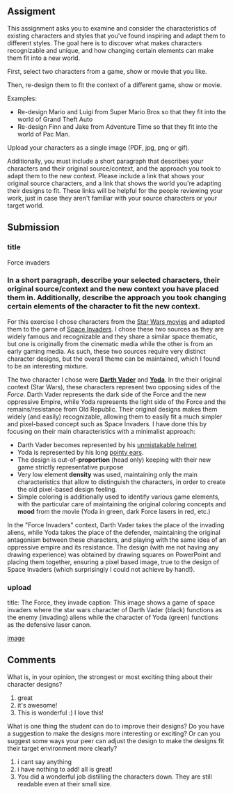 ## Assigment

This assignment asks you to examine and consider the characteristics of existing characters and styles that you've found inspiring and adapt them to different styles. The goal here is to discover what makes characters recognizable and unique, and how changing certain elements can make them fit into a new world.

First, select two characters from a game, show or movie that you like.

Then, re-design them to fit the context of a different game, show or movie.

Examples:

  * Re-design Mario and Luigi from Super Mario Bros so that they fit into the world of Grand Theft Auto
  * Re-design Finn and Jake from Adventure Time so that they fit into the world of Pac Man.

Upload your characters as a single image (PDF, jpg, png or gif).

Additionally, you must include a short paragraph that describes your characters and their original source/context, and the approach you took to adapt them to the new context. Please include a link that shows your original source characters, and a link that shows the world you're adapting their designs to fit. These links will be helpful for the people reviewing your work, just in case they aren't familiar with your source characters or your target world.

## Submission 

### title
Force invaders 

### In a short paragraph, describe your selected characters, their original source/context and the new context you have placed them in. Additionally, describe the approach you took changing certain elements of the character to fit the new context. 
For this exercise I chose characters from the [Star Wars movies](https://en.wikipedia.org/wiki/Star_Wars) and adapted them to the game of [Space Invaders](https://en.wikipedia.org/wiki/Space_Invaders). I chose these two sources as they are widely famous and recognizable and they share a similar space thematic, but one is originally from the cinematic media while the other is from an early gaming media. As such, these two sources require very distinct character designs, but the overall theme can be maintained, which I found to be an interesting mixture.

The two character I chose were [**Darth Vader**](https://en.wikipedia.org/wiki/Darth_Vader) and [**Yoda**](https://en.wikipedia.org/wiki/Yoda). In the their original context (Star Wars), these characters represent two opposing sides of the *Force*. Darth Vader represents the dark side of the Force and the new oppressive Empire, while Yoda represents the light side of the Force and the remains/resistance from Old Republic. Their original designs makes them widely (and easily) recognizable, allowing them to easily fit a much simpler and pixel-based concept such as Space Invaders. I have done this by focusing on their main characteristics with a minimalist approach:

 * Darth Vader becomes represented by his [unmistakable helmet](https://www.starwars.com/databank/darth-vader)
 * Yoda is represented by his long [pointy ears](https://www.starwars.com/databank/yoda).
 * The design is out-of-**proportion** (head only) keeping with their new game strictly representative purpose
 * Very low element **density** was used, maintaining only the main characteristics that allow to distinguish the characters, in order to create the old pixel-based design feeling.
 * Simple coloring is additionally used to identify various game elements, with the particular care of maintaining the original coloring concepts and **mood** from the movie (Yoda in green, dark Force lasers in red, etc.)

In the "Force Invaders" context, Darth Vader takes the place of the invading aliens, while Yoda takes the place of the defender, maintaining the original antagonism between these characters, and playing with the same idea of an oppressive empire and its resistance. The design (with me not having any drawing experience) was obtained by drawing squares on PowerPoint and placing them together, ensuring a pixel based image, true to the design of Space Invaders (which surprisingly I could not achieve by hand!).

### upload
title: The Force, they invade
caption: This image shows a game of space invaders where the star wars character of Darth Vader (black) functions as the enemy (invading) aliens while the character of Yoda (green) functions as the defensive laser canon. 

[image](https://github.com/CN3ves/Games/blob/master/GameDesignArtConcepts/4%20-%20Character%20Design%20for%20Video%20Games/week3_concept.png)

## Comments
What is, in your opinion, the strongest or most exciting thing about their character designs?
  1. great
  2. it's awesome!
  3. This is wonderful :) I love this!
  
What is one thing the student can do to improve their designs? Do you have a suggestion to make the designs more interesting or exciting? Or can you suggest some ways your peer can adjust the design to make the designs fit their target environment more clearly?
  1. i cant say anything
  2. i have nothing to add! all is great!
  3. You did a wonderful job distilling the characters down. They are still readable even at their small size.
